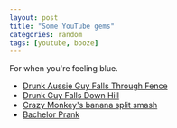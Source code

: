 ```yaml
---
layout: post
title: "Some YouTube gems"
categories: random
tags: [youtube, booze]
---
```


For when you're feeling blue.

- [Drunk Aussie Guy Falls Through Fence](https://www.youtube.com/watch?v=zyK-x7e2Cqk)
- [Drunk Guy Falls Down Hill](https://www.youtube.com/watch?v=6X2WXgvzWAM)
- [Crazy Monkey's banana split smash](https://www.youtube.com/watch?v=ZpPB4bp4whU)
- [Bachelor Prank](https://www.youtube.com/watch?v=jik8r-m6dP8)
